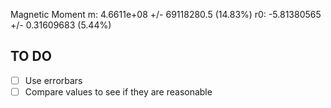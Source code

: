 Magnetic Moment
    m:   4.6611e+08 +/- 69118280.5 (14.83%)
    r0: -5.81380565 +/- 0.31609683 (5.44%)


## TO DO
- [ ] Use errorbars
- [ ] Compare values to see if they are reasonable